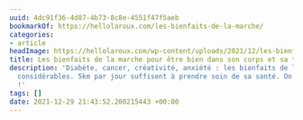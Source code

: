 ```yaml
---
uuid: 4dc91f36-4d87-4b73-8c8e-4551f47f5aeb
bookmarkOf: https://hellolaroux.com/les-bienfaits-de-la-marche/
categories:
- article
headImage: https://hellolaroux.com/wp-content/uploads/2021/12/les-bienfaits-de-la-marche.jpg
title: Les bienfaits de la marche pour être bien dans son corps et sa tête
description: 'Diabète, cancer, créativité, anxiété : les bienfaits de la marche sont
  considérables. 5km par jour suffisent à prendre soin de sa santé. On vous dit tout
  !'
tags: []
date: 2021-12-29 21:43:52.200215443 +00:00
---
```


